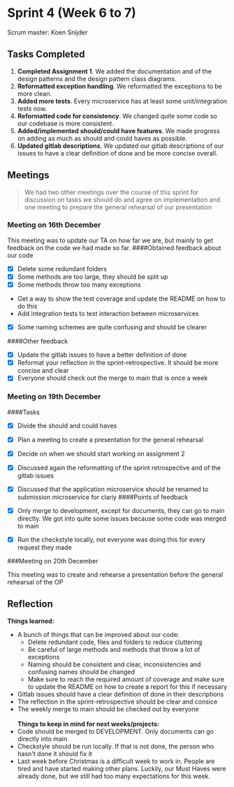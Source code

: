 # Sprint 4 (Week 6 to 7)

Scrum master: Koen Snijder

## Tasks Completed

1. **Completed Assignment 1**. We added the documentation and of the design patterns and the design pattern class diagrams.
2. **Reformatted exception handling**. We reformatted the exceptions to be more clean.
3. **Added more tests**. Every microservice has at least some unit/integration tests now.
4. **Reformatted code for consistency**. We changed quite some code so our codebase is more consistent.
5. **Added/implemented should/could have features**. We made progress on adding as much as should and could haves as possible.
6. **Updated gitlab descriptions**. We updated our gitlab descriptions of our issues to have a clear definition of done and be more concise overall.

## Meetings

> We had two other meetings over the course of this sprint for discussion on tasks we should do and agree on implementation and one meeting to prepare the general rehearsal of our presentation

### Meeting on 16th December

This meeting was to update our TA on how far we are, but mainly to get feedback on the code we had made so far.
####Obtained feedback about our code

- [x] Delete some redundant folders
- [x] Some methods are too large, they should be split up
- [x] Some methods throw too many exceptions
- Get a way to show the test coverage and update the README on how to do this
- Add integration tests to test interaction between microservices
- [x] Some naming schemes are quite confusing and should be clearer

####Other feedback

- [x] Update the gitlab issues to have a better definition of done
- [x] Reformat your reflection in the sprint-retrospective. It should be more concise and clear
- [x] Everyone should check out the merge to main that is once a week

### Meeting on 19th December

####Tasks

- [x] Divide the should and could haves
- [x] Plan a meeting to create a presentation for the general rehearsal
- [x] Decide on when we should start working on assignment 2
- [x] Discussed again the reformatting of the sprint retrospective and of the gitlab issues
- [x] Discussed that the application microservice should be renamed to submission microservice for clariy
####Points of feedback 

- [x] Only merge to development, except for documents, they can go to main directly. We got into quite some issues because some code was merged to main
- [x] Run the checkstyle locally, not everyone was doing this for every request they made

###Meeting on 20th December

This meeting was to create and rehearse a presentation before the general rehearsal of the OP

## Reflection

**Things learned:**
* A bunch of things that can be improved about our code:
  * Delete redundant code, files and folders to reduce cluttering
  * Be careful of large methods and methods that throw a lot of exceptions
  * Naming should be consistent and clear, inconsistencies and confusing names should be changed
  * Make sure to reach the required amount of coverage and make sure to update the README on how to create a report for this if necessary
* Gitlab issues should have a clear definition of done in their descriptions
* The reflection in the sprint-retrospective should be clear and consice
* The weekly merge to main should be checked out by everyone\
\
**Things to keep in mind for next weeks/projects:** 
* Code should be merged to DEVELOPMENT. Only documents can go directly into main
* Checkstyle should be run locally. If that is not done, the person who hasn't done it should fix it
* Last week before Christmas is a difficult week to work in. People are tired and have started making other plans. Luckily, our Must Haves were already done, but we still had too many expectations for this week.